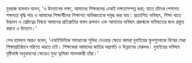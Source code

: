 যুবরাজ হামদান বলেন, ‘এ উদ্যোগের লক্ষ্য, আমাদের শিক্ষকদের এআই দক্ষতাসম্পন্ন করা; যাতে তাঁদের পেশাগত সক্ষমতা বৃদ্ধি পায় ও আমাদের শিক্ষার্থীদের শিক্ষাগত অভিজ্ঞতাকে সমৃদ্ধ করা যায়। প্রত্যাশিত ভবিষ্যৎ, শিক্ষা খাতে উদ্ভাবন ও শ্রেষ্ঠত্বের বিষয়ে আমাদের প্রতিশ্রুতির বাস্তব রূপদান এবং আমাদের ভবিষ্যৎ প্রজন্মকে ভবিষ্যতের জন্য প্রস্তুত করবে এ উদ্যোগ।’

শেখ হামদান আরও বলেন, ‘এআইভিত্তিক সমাধানের সুবিধা নেওয়ার ক্ষেত্রে আমরা দুবাইয়ের স্কুলগুলোকে বিশ্বের সেরা শিক্ষাপ্রতিষ্ঠানে পরিণত করতে চাই। শিক্ষকেরা আমাদের জাতির অগ্রগতি ও উন্নয়নের মেরুদণ্ড। দুবাইয়ের ভবিষ্যৎ দৃষ্টিভঙ্গি অনুধাবনের ক্ষেত্রেও মুখ্য ভূমিকা পালনকারী তাঁরা।’
